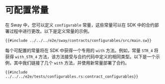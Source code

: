 # 可配置常量

在 Sway 中，您可以定义 `configurable` 常量，这些常量可以在 SDK 中的合约部署过程中进行更改。以下是定义常量的示例。

```rust,ignore
{{#include ../../../e2e/sway/contracts/configurables/src/main.sw}}
```

每个可配置的常量将在 SDK 中获得一个专用的 `with` 方法。例如，常量 `STR_4` 将获得 `with_STR_4` 方法，该方法接受与合约代码中定义的相同类型。以下是一个示例，其中我们链接了几个 `with` 方法，并使用新常量部署了合约。

```rust,ignore
{{#include ../../../e2e/tests/configurables.rs:contract_configurables}}
```

